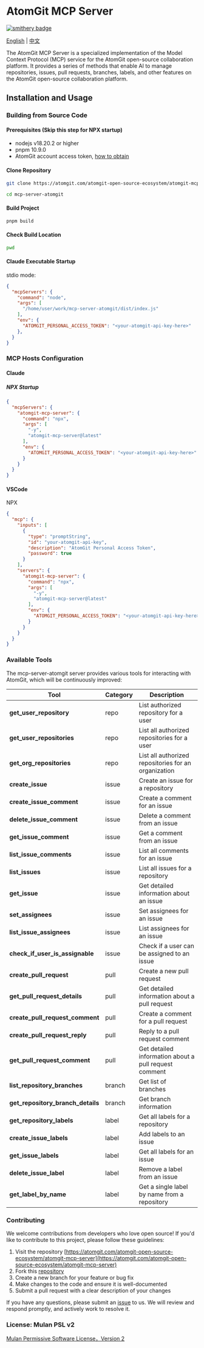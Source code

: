 # AtomGit MCP Server
[![smithery badge](https://smithery.ai/badge/@kaiyuanxiaobing/atomgit-mcp-server)](https://smithery.ai/server/@kaiyuanxiaobing/atomgit-mcp-server)

[English](./README_EN.md) | [中文](./README.md)

The AtomGit MCP Server is a specialized implementation of the Model Context Protocol (MCP) service for the AtomGit open-source collaboration platform. It provides a series of methods that enable AI to manage repositories, issues, pull requests, branches, labels, and other features on the AtomGit open-source collaboration platform.

## Installation and Usage

### Building from Source Code

#### Prerequisites (Skip this step for NPX startup)
- nodejs v18.20.2 or higher
- pnpm 10.9.0
- AtomGit account access token, [how to obtain](https://docs.atomgit.com/user/pats)

#### Clone Repository
```bash
git clone https://atomgit.com/atomgit-open-source-ecosystem/atomgit-mcp-server.git

cd mcp-server-atomgit
```

#### Build Project
```bash
pnpm build
```

#### Check Build Location
```bash
pwd
```

#### Claude Executable Startup
stdio mode:
```json
{
  "mcpServers": {
    "command": "node",
    "args": [
      "/home/user/work/mcp-server-atomgit/dist/index.js"
    ],
    "env": {
      "ATOMGIT_PERSONAL_ACCESS_TOKEN": "<your-atomgit-api-key-here>"
    },
  }
}
```

### MCP Hosts Configuration

#### Claude
##### NPX Startup
```json
{
  "mcpServers": {
    "atomgit-mcp-server": {
      "command": "npx",
      "args": [
        "-y",
        "atomgit-mcp-server@latest"
      ],
      "env": {
        "ATOMGIT_PERSONAL_ACCESS_TOKEN": "<your-atomgit-api-key-here>"
      }
    }
  }
}
```

#### VSCode

NPX
```json
{
  "mcp": {
    "inputs": [
      {
        "type": "promptString",
        "id": "your-atomgit-api-key",
        "description": "AtomGit Personal Access Token",
        "password": true
      }
    ],
    "servers": {
      "atomgit-mcp-server": {
        "command": "npx",
        "args": [
          "-y",
          "atomgit-mcp-server@latest"
        ],
        "env": {
          "ATOMGIT_PERSONAL_ACCESS_TOKEN": "<your-atomgit-api-key-here>"
        }
      }
    }
  }
}
```

### Available Tools

The mcp-server-atomgit server provides various tools for interacting with AtomGit, which will be continuously improved:

| Tool                          | Category | Description                                       |
|------------------------------|----------|---------------------------------------------------|
| **get_user_repository**      | repo     | List authorized repository for a user             |
| **get_user_repositories**    | repo     | List all authorized repositories for a user       |
| **get_org_repositories**     | repo     | List all authorized repositories for an organization |
| **create_issue**             | issue    | Create an issue for a repository                  |
| **create_issue_comment**     | issue    | Create a comment for an issue                     |
| **delete_issue_comment**     | issue    | Delete a comment from an issue                    |
| **get_issue_comment**        | issue    | Get a comment from an issue                       |
| **list_issue_comments**      | issue    | List all comments for an issue                    |
| **list_issues**              | issue    | List all issues for a repository                  |
| **get_issue**                | issue    | Get detailed information about an issue           |
| **set_assignees**            | issue    | Set assignees for an issue                        |
| **list_issue_assignees**     | issue    | List assignees for an issue                       |
| **check_if_user_is_assignable** | issue | Check if a user can be assigned to an issue       |
| **create_pull_request**      | pull     | Create a new pull request                         |
| **get_pull_request_details** | pull     | Get detailed information about a pull request     |
| **create_pull_request_comment** | pull  | Create a comment for a pull request               |
| **create_pull_request_reply** | pull    | Reply to a pull request comment                   |
| **get_pull_request_comment** | pull     | Get detailed information about a pull request comment |
| **list_repository_branches** | branch   | Get list of branches                              |
| **get_repository_branch_details** | branch | Get branch information                         |
| **get_repository_labels**    | label    | Get all labels for a repository                   |
| **create_issue_labels**      | label    | Add labels to an issue                           |
| **get_issue_labels**         | label    | Get all labels for an issue                      |
| **delete_issue_label**       | label    | Remove a label from an issue                     |
| **get_label_by_name**        | label    | Get a single label by name from a repository     |

### Contributing

We welcome contributions from developers who love open source! If you'd like to contribute to this project, please follow these guidelines:

1. Visit the repository [https://atomgit.com/atomgit-open-source-ecosystem/atomgit-mcp-server](https://atomgit.com/atomgit-open-source-ecosystem/atomgit-mcp-server)
2. Fork this [repository](https://atomgit.com/atomgit-open-source-ecosystem/atomgit-mcp-server)
3. Create a new branch for your feature or bug fix
4. Make changes to the code and ensure it is well-documented
5. Submit a pull request with a clear description of your changes

If you have any questions, please submit an [issue](https://atomgit.com/atomgit-open-source-ecosystem/atomgit-mcp-server/issues) to us. We will review and respond promptly, and actively work to resolve it.

### License: Mulan PSL v2
[Mulan Permissive Software License，Version 2](./license)
